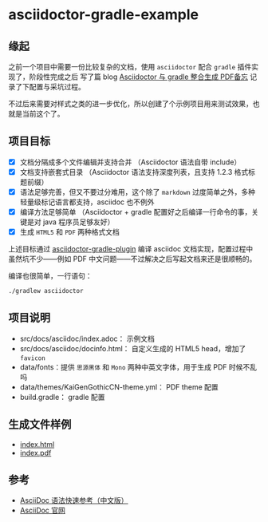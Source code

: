 # asciidoctor-gradle-example

## 缘起

之前一个项目中需要一份比较复杂的文档，使用 `asciidoctor` 配合 `gradle` 插件实现了，阶段性完成之后
写了篇 blog [Asciidoctor 与 gradle 整合生成 PDF备忘](https://my.oschina.net/someok/blog/3078678)
记录了下配置与采坑过程。

不过后来需要对样式之类的进一步优化，所以创建了个示例项目用来测试效果，也就是当前这个了。

## 项目目标

- [X] 文档分隔成多个文件编辑并支持合并 （Asciidoctor 语法自带 include）
- [X] 文档支持嵌套式目录 （Asciidoctor 语法支持深度列表，且支持 1.2.3 格式标题前缀）
- [X] 语法足够完善，但又不要过分难用，这个除了 `markdown` 过度简单之外，多种轻量级标记语言都支持，asciidoc 也不例外
- [X] 编译方法足够简单 （Asciidoctor + gradle 配置好之后编译一行命令的事，关键是对 java 程序员足够友好）
- [X] 生成 `HTML5` 和 `PDF` 两种格式文档

上述目标通过 [asciidoctor-gradle-plugin](https://github.com/asciidoctor/asciidoctor-gradle-plugin)
编译 asciidoc 文档实现，配置过程中虽然坑不少——例如 PDF 中文问题——不过解决之后写起文档来还是很顺畅的。

编译也很简单，一行语句：
```bash
./gradlew asciidoctor
```

## 项目说明

- src/docs/asciidoc/index.adoc： 示例文档
- src/docs/asciidoc/docinfo.html： 自定义生成的 HTML5 head，增加了 `favicon`
- data/fonts：提供 `思源黑体` 和 `Mono` 两种中英文字体，用于生成 PDF 时候不乱吗
- data/themes/KaiGenGothicCN-theme.yml： PDF theme 配置
- build.gradle： gradle 配置

## 生成文件样例

- [index.html](https://someok.github.io/asciidoctor-gradle-example/)
- [index.pdf](https://someok.github.io/asciidoctor-gradle-example/index.pdf)

## 参考

- [AsciiDoc 语法快速参考（中文版）](https://asciidoctor.cn/docs/asciidoc-syntax-quick-reference/)
- [AsciiDoc 官网](https://asciidoctor.org/)
